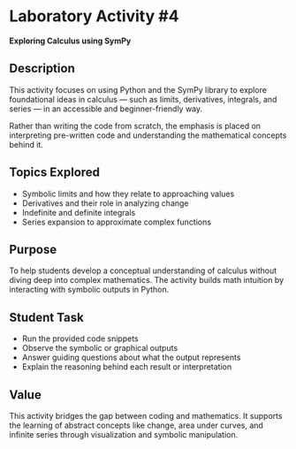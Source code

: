 # Laboratory Activity #4  
**Exploring Calculus using SymPy**

## Description
This activity focuses on using Python and the SymPy library to explore foundational ideas in calculus — such as limits, derivatives, integrals, and series — in an accessible and beginner-friendly way.

Rather than writing the code from scratch, the emphasis is placed on interpreting pre-written code and understanding the mathematical concepts behind it.

## Topics Explored
- Symbolic limits and how they relate to approaching values
- Derivatives and their role in analyzing change
- Indefinite and definite integrals
- Series expansion to approximate complex functions

## Purpose
To help students develop a conceptual understanding of calculus without diving deep into complex mathematics. The activity builds math intuition by interacting with symbolic outputs in Python.

## Student Task
- Run the provided code snippets
- Observe the symbolic or graphical outputs
- Answer guiding questions about what the output represents
- Explain the reasoning behind each result or interpretation

## Value
This activity bridges the gap between coding and mathematics. It supports the learning of abstract concepts like change, area under curves, and infinite series through visualization and symbolic manipulation.

